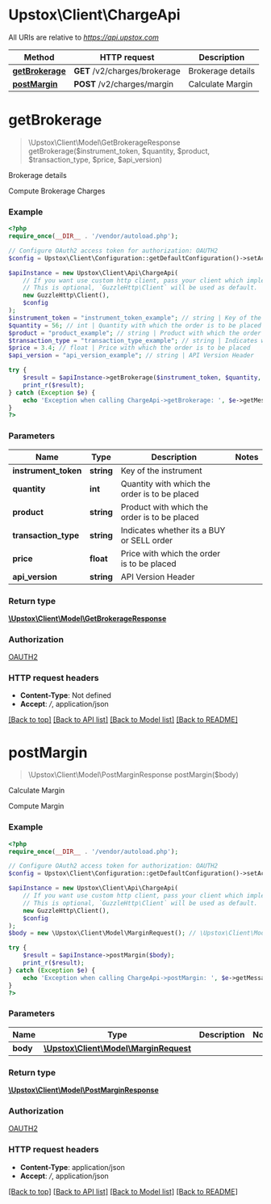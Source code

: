 # Upstox\Client\ChargeApi

All URIs are relative to *https://api.upstox.com*

Method | HTTP request | Description
------------- | ------------- | -------------
[**getBrokerage**](ChargeApi.md#getbrokerage) | **GET** /v2/charges/brokerage | Brokerage details
[**postMargin**](ChargeApi.md#postmargin) | **POST** /v2/charges/margin | Calculate Margin

# **getBrokerage**
> \Upstox\Client\Model\GetBrokerageResponse getBrokerage($instrument_token, $quantity, $product, $transaction_type, $price, $api_version)

Brokerage details

Compute Brokerage Charges

### Example
```php
<?php
require_once(__DIR__ . '/vendor/autoload.php');

// Configure OAuth2 access token for authorization: OAUTH2
$config = Upstox\Client\Configuration::getDefaultConfiguration()->setAccessToken('YOUR_ACCESS_TOKEN');

$apiInstance = new Upstox\Client\Api\ChargeApi(
    // If you want use custom http client, pass your client which implements `GuzzleHttp\ClientInterface`.
    // This is optional, `GuzzleHttp\Client` will be used as default.
    new GuzzleHttp\Client(),
    $config
);
$instrument_token = "instrument_token_example"; // string | Key of the instrument
$quantity = 56; // int | Quantity with which the order is to be placed
$product = "product_example"; // string | Product with which the order is to be placed
$transaction_type = "transaction_type_example"; // string | Indicates whether its a BUY or SELL order
$price = 3.4; // float | Price with which the order is to be placed
$api_version = "api_version_example"; // string | API Version Header

try {
    $result = $apiInstance->getBrokerage($instrument_token, $quantity, $product, $transaction_type, $price, $api_version);
    print_r($result);
} catch (Exception $e) {
    echo 'Exception when calling ChargeApi->getBrokerage: ', $e->getMessage(), PHP_EOL;
}
?>
```

### Parameters

Name | Type | Description  | Notes
------------- | ------------- | ------------- | -------------
 **instrument_token** | **string**| Key of the instrument |
 **quantity** | **int**| Quantity with which the order is to be placed |
 **product** | **string**| Product with which the order is to be placed |
 **transaction_type** | **string**| Indicates whether its a BUY or SELL order |
 **price** | **float**| Price with which the order is to be placed |
 **api_version** | **string**| API Version Header |

### Return type

[**\Upstox\Client\Model\GetBrokerageResponse**](../Model/GetBrokerageResponse.md)

### Authorization

[OAUTH2](../../README.md#OAUTH2)

### HTTP request headers

 - **Content-Type**: Not defined
 - **Accept**: */*, application/json

[[Back to top]](#) [[Back to API list]](../../README.md#documentation-for-api-endpoints) [[Back to Model list]](../../README.md#documentation-for-models) [[Back to README]](../../README.md)

# **postMargin**
> \Upstox\Client\Model\PostMarginResponse postMargin($body)

Calculate Margin

Compute Margin

### Example
```php
<?php
require_once(__DIR__ . '/vendor/autoload.php');

// Configure OAuth2 access token for authorization: OAUTH2
$config = Upstox\Client\Configuration::getDefaultConfiguration()->setAccessToken('YOUR_ACCESS_TOKEN');

$apiInstance = new Upstox\Client\Api\ChargeApi(
    // If you want use custom http client, pass your client which implements `GuzzleHttp\ClientInterface`.
    // This is optional, `GuzzleHttp\Client` will be used as default.
    new GuzzleHttp\Client(),
    $config
);
$body = new \Upstox\Client\Model\MarginRequest(); // \Upstox\Client\Model\MarginRequest | 

try {
    $result = $apiInstance->postMargin($body);
    print_r($result);
} catch (Exception $e) {
    echo 'Exception when calling ChargeApi->postMargin: ', $e->getMessage(), PHP_EOL;
}
?>
```

### Parameters

Name | Type | Description  | Notes
------------- | ------------- | ------------- | -------------
 **body** | [**\Upstox\Client\Model\MarginRequest**](../Model/MarginRequest.md)|  |

### Return type

[**\Upstox\Client\Model\PostMarginResponse**](../Model/PostMarginResponse.md)

### Authorization

[OAUTH2](../../README.md#OAUTH2)

### HTTP request headers

 - **Content-Type**: application/json
 - **Accept**: */*, application/json

[[Back to top]](#) [[Back to API list]](../../README.md#documentation-for-api-endpoints) [[Back to Model list]](../../README.md#documentation-for-models) [[Back to README]](../../README.md)

